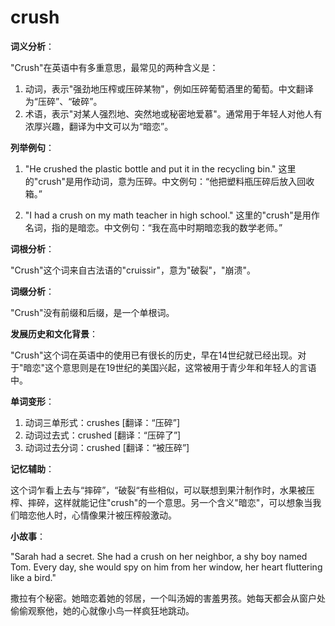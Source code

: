 # crush

**词义分析**：

  

"Crush"在英语中有多重意思，最常见的两种含义是：

  

1.  动词，表示"强劲地压榨或压碎某物"，例如压碎葡萄酒里的葡萄。中文翻译为“压碎”、“破碎”。
2.  术语，表示"对某人强烈地、突然地或秘密地爱慕"。通常用于年轻人对他人有浓厚兴趣，翻译为中文可以为“暗恋”。

  

**列举例句**：

  

1.  "He crushed the plastic bottle and put it in the recycling bin." 这里的"crush"是用作动词，意为压碎。中文例句：“他把塑料瓶压碎后放入回收箱。”
    
      
    
2.  "I had a crush on my math teacher in high school." 这里的"crush"是用作名词，指的是暗恋。中文例句：“我在高中时期暗恋我的数学老师。”
    
      
    

  

**词根分析**：

  

"Crush"这个词来自古法语的"cruissir"，意为"破裂"，"崩溃"。

  

**词缀分析**：

  

"Crush"没有前缀和后缀，是一个单根词。

  

**发展历史和文化背景**：

  

"Crush"这个词在英语中的使用已有很长的历史，早在14世纪就已经出现。对于"暗恋"这个意思则是在19世纪的美国兴起，这常被用于青少年和年轻人的言语中。

  

**单词变形**：

  

1.  动词三单形式：crushes \[翻译：“压碎”\]
2.  动词过去式：crushed \[翻译：“压碎了”\]
3.  动词过去分词：crushed \[翻译：“被压碎”\]

  

**记忆辅助**：

  

这个词乍看上去与“摔碎”，“破裂“有些相似，可以联想到果汁制作时，水果被压榨、摔碎，这样就能记住"crush"的一个意思。另一个含义"暗恋"，可以想象当我们暗恋他人时，心情像果汁被压榨般激动。

  

**小故事**：

  

"Sarah had a secret. She had a crush on her neighbor, a shy boy named Tom. Every day, she would spy on him from her window, her heart fluttering like a bird."

  

撒拉有个秘密。她暗恋着她的邻居，一个叫汤姆的害羞男孩。她每天都会从窗户处偷偷观察他，她的心就像小鸟一样疯狂地跳动。
